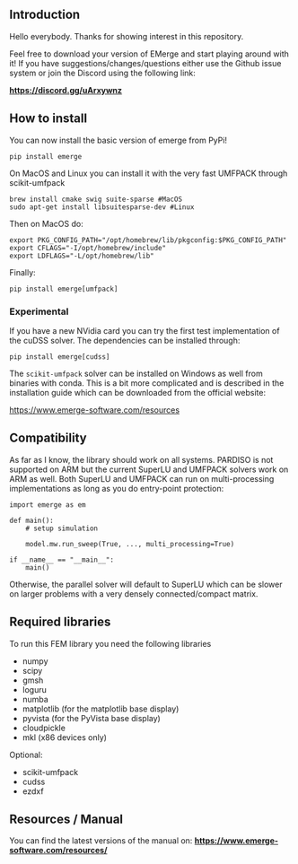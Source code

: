 ## Introduction

Hello everybody. Thanks for showing interest in this repository.

Feel free to download your version of EMerge and start playing around with it!
If you have suggestions/changes/questions either use the Github issue system or join the Discord using the following link:

**https://discord.gg/uArxywnz**

## How to install

You can now install the basic version of emerge from PyPi!
```
pip install emerge
```
On MacOS and Linux you can install it with the very fast UMFPACK through scikit-umfpack

```
brew install cmake swig suite-sparse #MacOS
sudo apt-get install libsuitesparse-dev #Linux
```
Then on MacOS do:
```
export PKG_CONFIG_PATH="/opt/homebrew/lib/pkgconfig:$PKG_CONFIG_PATH"
export CFLAGS="-I/opt/homebrew/include"
export LDFLAGS="-L/opt/homebrew/lib"
```
Finally:
```
pip install emerge[umfpack]
```

### Experimental

If you have a new NVidia card you can try the first test implementation of the cuDSS solver. The dependencies can be installed through:
```
pip install emerge[cudss]
```
The `scikit-umfpack` solver can be installed on Windows as well from binaries with conda. This is a bit more complicated and is described in the installation guide which can be downloaded from the official website: 

https://www.emerge-software.com/resources

## Compatibility

As far as I know, the library should work on all systems. PARDISO is not supported on ARM but the current SuperLU and UMFPACK solvers work on ARM as well. Both SuperLU and UMFPACK can run on multi-processing implementations as long as you do entry-point protection:
```
import emerge as em

def main():
    # setup simulation

    model.mw.run_sweep(True, ..., multi_processing=True)

if __name__ == "__main__":
    main()
```
Otherwise, the parallel solver will default to SuperLU which can be slower on larger problems with a very densely connected/compact matrix.

## Required libraries

To run this FEM library you need the following libraries

 - numpy
 - scipy
 - gmsh
 - loguru
 - numba
 - matplotlib (for the matplotlib base display)
 - pyvista (for the PyVista base display)
 - cloudpickle
 - mkl (x86 devices only)

Optional:
 - scikit-umfpack
 - cudss
 - ezdxf

## Resources / Manual

You can find the latest versions of the manual on: **https://www.emerge-software.com/resources/**
